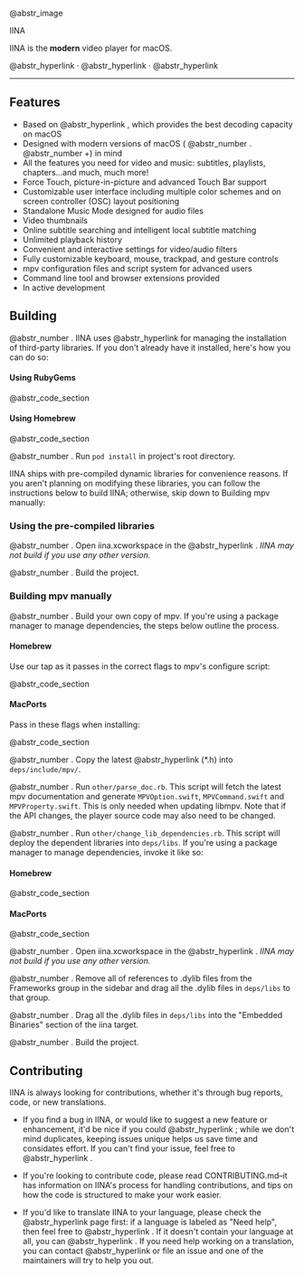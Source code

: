 @abstr_image 

IINA

IINA is the **modern** video player for macOS.

@abstr_hyperlink · @abstr_hyperlink · @abstr_hyperlink 

* * *

## Features

  * Based on @abstr_hyperlink , which provides the best decoding capacity on macOS
  * Designed with modern versions of macOS ( @abstr_number . @abstr_number +) in mind
  * All the features you need for video and music: subtitles, playlists, chapters…and much, much more!
  * Force Touch, picture-in-picture and advanced Touch Bar support
  * Customizable user interface including multiple color schemes and on screen controller (OSC) layout positioning
  * Standalone Music Mode designed for audio files
  * Video thumbnails
  * Online subtitle searching and intelligent local subtitle matching
  * Unlimited playback history
  * Convenient and interactive settings for video/audio filters
  * Fully customizable keyboard, mouse, trackpad, and gesture controls
  * mpv configuration files and script system for advanced users
  * Command line tool and browser extensions provided
  * In active development



## Building

@abstr_number . IINA uses @abstr_hyperlink for managing the installation of third-party libraries. If you don't already have it installed, here's how you can do so:

#### Using RubyGems

@abstr_code_section 

#### Using Homebrew

@abstr_code_section 

@abstr_number . Run `pod install` in project's root directory.

IINA ships with pre-compiled dynamic libraries for convenience reasons. If you aren't planning on modifying these libraries, you can follow the instructions below to build IINA; otherwise, skip down to Building mpv manually:

### Using the pre-compiled libraries

@abstr_number . Open iina.xcworkspace in the @abstr_hyperlink . _IINA may not build if you use any other version._

@abstr_number . Build the project.

### Building mpv manually

@abstr_number . Build your own copy of mpv. If you're using a package manager to manage dependencies, the steps below outline the process.

#### Homebrew

Use our tap as it passes in the correct flags to mpv's configure script:

@abstr_code_section 

#### MacPorts

Pass in these flags when installing:

@abstr_code_section 

@abstr_number . Copy the latest @abstr_hyperlink (*.h) into `deps/include/mpv/`.

@abstr_number . Run `other/parse_doc.rb`. This script will fetch the latest mpv documentation and generate `MPVOption.swift`, `MPVCommand.swift` and `MPVProperty.swift`. This is only needed when updating libmpv. Note that if the API changes, the player source code may also need to be changed.

@abstr_number . Run `other/change_lib_dependencies.rb`. This script will deploy the dependent libraries into `deps/libs`. If you're using a package manager to manage dependencies, invoke it like so:

#### Homebrew

@abstr_code_section 

#### MacPorts

@abstr_code_section 

@abstr_number . Open iina.xcworkspace in the @abstr_hyperlink . _IINA may not build if you use any other version._

@abstr_number . Remove all of references to .dylib files from the Frameworks group in the sidebar and drag all the .dylib files in `deps/libs` to that group.

@abstr_number . Drag all the .dylib files in `deps/libs` into the "Embedded Binaries" section of the iina target.

@abstr_number . Build the project.

## Contributing

IINA is always looking for contributions, whether it's through bug reports, code, or new translations.

  * If you find a bug in IINA, or would like to suggest a new feature or enhancement, it'd be nice if you could @abstr_hyperlink ; while we don't mind duplicates, keeping issues unique helps us save time and considates effort. If you can't find your issue, feel free to @abstr_hyperlink .

  * If you're looking to contribute code, please read CONTRIBUTING.md–it has information on IINA's process for handling contributions, and tips on how the code is structured to make your work easier.

  * If you'd like to translate IINA to your language, please check the @abstr_hyperlink page first: if a language is labeled as "Need help", then feel free to @abstr_hyperlink . If it doesn't contain your language at all, you can @abstr_hyperlink . If you need help working on a translation, you can contact @abstr_hyperlink or file an issue and one of the maintainers will try to help you out.


